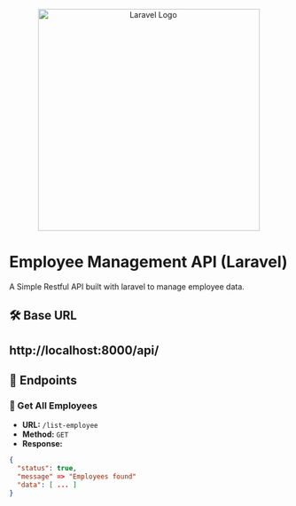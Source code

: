 <p align="center"><a href="https://github.com/codersujon" target="_blank"><img src="https://raw.githubusercontent.com/laravel/art/master/logo-lockup/5%20SVG/2%20CMYK/1%20Full%20Color/laravel-logolockup-cmyk-red.svg" width="400" alt="Laravel Logo"></a></p>



# Employee Management API (Laravel)

A Simple Restful API built with laravel to manage employee data.

## 🛠️ Base URL
http://localhost:8000/api/
---

## 📌 Endpoints

### 🔹 Get All Employees

- **URL:** `/list-employee`
- **Method:** `GET`
- **Response:**
```json
{
  "status": true,
  "message" => "Employees found"
  "data": [ ... ]
}
